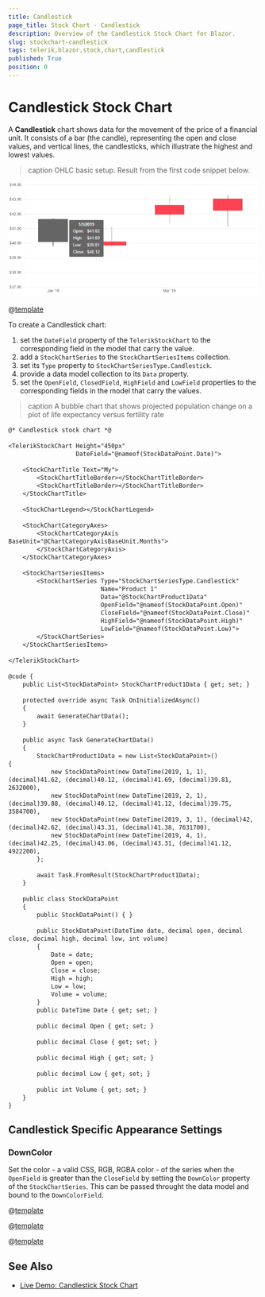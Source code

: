 ```yaml
---
title: Candlestick
page_title: Stock Chart - Candlestick
description: Overview of the Candlestick Stock Chart for Blazor.
slug: stockchart-candlestick
tags: telerik,blazor,stock,chart,candlestick
published: True
position: 0
---
```


# Candlestick Stock Chart

A **Candlestick** chart shows data for the movement of the price of a financial unit. It consists of a bar (the candle), representing the open and close values, and vertical lines, the candlesticks, which illustrate the highest and lowest values.

>caption OHLC basic setup. Result from the first code snippet below.

![](images/basic-candlestick-chart.png)

@[template](/_contentTemplates/chart/link-to-basics.md#understand-basics-and-databinding-first)

To create a Candlestick chart:

1. set the `DateField` property of the `TelerikStockChart` to the corresponding field in the model that carry the value.
1. add a `StockChartSeries` to the `StockChartSeriesItems` collection.
1. set its `Type` property to `StockChartSeriesType.Candlestick`.
1. provide a data model collection to its `Data` property.
1. set the `OpenField`, `ClosedField`, `HighField` and `LowField` properties to the corresponding fields in the model that carry the values.


>caption A bubble chart that shows projected population change on a plot of life expectancy versus fertility rate

````CSHTML
@* Candlestick stock chart *@

<TelerikStockChart Height="450px"
                   DateField="@nameof(StockDataPoint.Date)">

    <StockChartTitle Text="My">
        <StockChartTitleBorder></StockChartTitleBorder>
        <StockChartTitleBorder></StockChartTitleBorder>
    </StockChartTitle>

    <StockChartLegend></StockChartLegend>

    <StockChartCategoryAxes>
        <StockChartCategoryAxis BaseUnit="@ChartCategoryAxisBaseUnit.Months">
        </StockChartCategoryAxis>
    </StockChartCategoryAxes>

    <StockChartSeriesItems>
        <StockChartSeries Type="StockChartSeriesType.Candlestick"
                          Name="Product 1"
                          Data="@StockChartProduct1Data"
                          OpenField="@nameof(StockDataPoint.Open)"
                          CloseField="@nameof(StockDataPoint.Close)"
                          HighField="@nameof(StockDataPoint.High)"
                          LowField="@nameof(StockDataPoint.Low)">
        </StockChartSeries>
    </StockChartSeriesItems>

</TelerikStockChart>

@code {
    public List<StockDataPoint> StockChartProduct1Data { get; set; }

    protected override async Task OnInitializedAsync()
    {
        await GenerateChartData();
    }

    public async Task GenerateChartData()
    {
        StockChartProduct1Data = new List<StockDataPoint>()
{
            new StockDataPoint(new DateTime(2019, 1, 1), (decimal)41.62, (decimal)40.12, (decimal)41.69, (decimal)39.81, 2632000),
            new StockDataPoint(new DateTime(2019, 2, 1), (decimal)39.88, (decimal)40.12, (decimal)41.12, (decimal)39.75, 3584700),
            new StockDataPoint(new DateTime(2019, 3, 1), (decimal)42, (decimal)42.62, (decimal)43.31, (decimal)41.38, 7631700),
            new StockDataPoint(new DateTime(2019, 4, 1), (decimal)42.25, (decimal)43.06, (decimal)43.31, (decimal)41.12, 4922200),
        };

        await Task.FromResult(StockChartProduct1Data);
    }

    public class StockDataPoint
    {
        public StockDataPoint() { }

        public StockDataPoint(DateTime date, decimal open, decimal close, decimal high, decimal low, int volume)
        {
            Date = date;
            Open = open;
            Close = close;
            High = high;
            Low = low;
            Volume = volume;
        }
        public DateTime Date { get; set; }

        public decimal Open { get; set; }

        public decimal Close { get; set; }

        public decimal High { get; set; }

        public decimal Low { get; set; }

        public int Volume { get; set; }
    }
}
````


## Candlestick Specific Appearance Settings

### DownColor

Set the color - a valid CSS, RGB, RGBA color - of the series when the `OpenField` is greater than the `CloseField` by setting the `DownColor` property of the `StockChartSeries`. This can be passed throught the data model and bound to the `DownColorField`. 

@[template](/_contentTemplates/stockchart/link-to-basics.md##color-field-column-ohlc-candlestick)

@[template](/_contentTemplates/stockchart/link-to-basics.md#gap-and-spacing)

@[template](/_contentTemplates/chart/link-to-basics.md#configurable-nested-chart-settings)

## See Also

  * [Live Demo: Candlestick Stock Chart](https://demos.telerik.com/blazor-ui/chart/todo)
